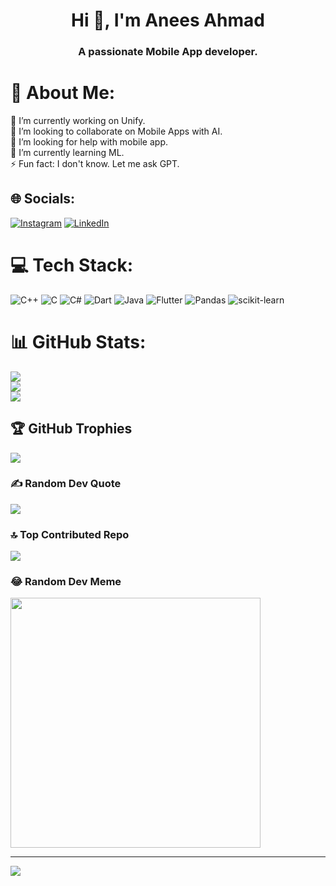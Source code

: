 
<h1 align="center">Hi 👋, I'm Anees Ahmad</h1>
<h3 align="center">A passionate Mobile App developer.</h3>

# 💫 About Me:
🔭 I’m currently working on Unify.<br>👯 I’m looking to collaborate on Mobile Apps with AI.<br>🤝 I’m looking for help with mobile app.<br>🌱 I’m currently learning ML.<br>⚡ Fun fact: I don't know. Let me ask GPT.


## 🌐 Socials:
[![Instagram](https://img.shields.io/badge/Instagram-%23E4405F.svg?logo=Instagram&logoColor=white)](https://instagram.com/anees.ahmad_4) [![LinkedIn](https://img.shields.io/badge/LinkedIn-%230077B5.svg?logo=linkedin&logoColor=white)](https://linkedin.com/in/anees_ahmad1) 

# 💻 Tech Stack:
![C++](https://img.shields.io/badge/c++-%2300599C.svg?style=flat-square&logo=c%2B%2B&logoColor=white) ![C](https://img.shields.io/badge/c-%2300599C.svg?style=flat-square&logo=c&logoColor=white) ![C#](https://img.shields.io/badge/c%23-%23239120.svg?style=flat-square&logo=csharp&logoColor=white) ![Dart](https://img.shields.io/badge/dart-%230175C2.svg?style=flat-square&logo=dart&logoColor=white) ![Java](https://img.shields.io/badge/java-%23ED8B00.svg?style=flat-square&logo=openjdk&logoColor=white) ![Flutter](https://img.shields.io/badge/Flutter-%2302569B.svg?style=flat-square&logo=Flutter&logoColor=white) ![Pandas](https://img.shields.io/badge/pandas-%23150458.svg?style=flat-square&logo=pandas&logoColor=white) ![scikit-learn](https://img.shields.io/badge/scikit--learn-%23F7931E.svg?style=flat-square&logo=scikit-learn&logoColor=white)
# 📊 GitHub Stats:
![](https://github-readme-stats.vercel.app/api?username=anees004&theme=radical&hide_border=false&include_all_commits=true&count_private=true)<br/>
![](https://github-readme-streak-stats.herokuapp.com/?user=anees004&theme=radical&hide_border=false)<br/>
![](https://github-readme-stats.vercel.app/api/top-langs/?username=anees004&theme=radical&hide_border=false&include_all_commits=true&count_private=true&layout=compact)

## 🏆 GitHub Trophies
![](https://github-profile-trophy.vercel.app/?username=anees004&theme=onedark&no-frame=false&no-bg=false&margin-w=4)

### ✍️ Random Dev Quote
![](https://quotes-github-readme.vercel.app/api?type=horizontal&theme=radical)

### 🔝 Top Contributed Repo
![](https://github-contributor-stats.vercel.app/api?username=anees004&limit=5&theme=onedark&combine_all_yearly_contributions=true)

### 😂 Random Dev Meme
<img src='https://memer-new.vercel.app/' style="height: 400px;"/>

---
[![](https://visitcount.itsvg.in/api?id=anees004&icon=2&color=0)](https://visitcount.itsvg.in)

<!-- Proudly created with GPRM ( https://gprm.itsvg.in ) -->
